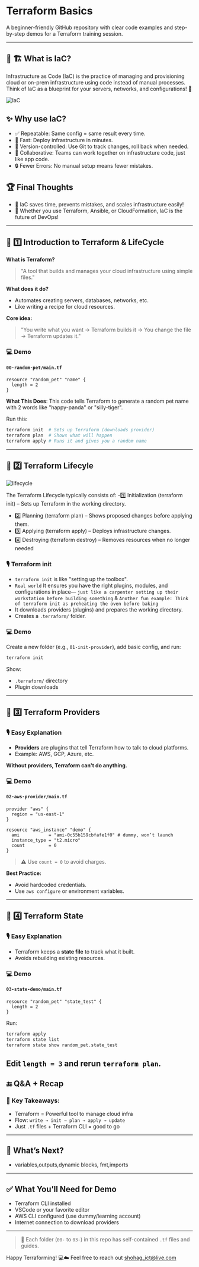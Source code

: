# Terraform Basics 
A beginner-friendly GitHub repository with clear code examples and step-by-step demos for a Terraform training session.

---

## 🔹 🏗️ What is IaC?
Infrastructure as Code (IaC) is the practice of managing and provisioning cloud or on-prem infrastructure using code instead of manual processes.
Think of IaC as a blueprint for your servers, networks, and configurations! 📜

![IaC](https://k21academy.com/wp-content/uploads/2020/11/Explanation-of-how-IaC-works.jpg)


## ✨ Why use IaC?
- ✅ Repeatable: Same config = same result every time.
-  🚀 Fast: Deploy infrastructure in minutes.
- 🔄 Version-controlled: Use Git to track changes, roll back when needed.
- 🤝 Collaborative: Teams can work together on infrastructure code, just like app code.
-  🔒 Fewer Errors: No manual setup means fewer mistakes.

## 🏆 Final Thoughts
- 🚀 IaC saves time, prevents mistakes, and scales infrastructure easily!
- 🔧 Whether you use Terraform, Ansible, or CloudFormation, IaC is the future of DevOps!
---

## 🔹 1️⃣ Introduction to Terraform & LifeCycle

**What is Terraform?**
> "A tool that builds and manages your cloud infrastructure using simple files."

**What does it do?**
- Automates creating servers, databases, networks, etc.
- Like writing a recipe for cloud resources.

**Core idea:**
> "You write what you want → Terraform builds it → You change the file → Terraform updates it."

### 💻 Demo
#### `00-random-pet/main.tf`
```hcl
resource "random_pet" "name" {
  length = 2
}
```
**What This Does**:
This code tells Terraform to generate a random pet name with 2 words like "happy-panda" or "silly-tiger".

Run this:
```sh
terraform init  # Sets up Terraform (downloads provider)
terraform plan  # Shows what will happen
terraform apply # Runs it and gives you a random name
```
---

## 🔹 2️⃣ Terraform Lifecyle
 ![lifecycle](https://k21academy.com/wp-content/uploads/2020/11/terraform-lifecycle.png)

The Terraform Lifecycle typically consists of:
-1️⃣ Initialization (terraform init) – Sets up Terraform in the working directory.
- 2️⃣ Planning (terraform plan) – Shows proposed changes before applying them.
- 3️⃣ Applying (terraform apply) – Deploys infrastructure changes.
- 4️⃣ Destroying (terraform destroy) – Removes resources when no longer needed


### 🎙️ Terraform init
- `terraform init` is like "setting up the toolbox".
- `Real world` It ensures you have the right plugins, modules, and configurations in place— `just like a carpenter setting up their workstation before building something` & 
   `Another fun example: Think of terraform init as preheating the oven before baking`
- It downloads providers (plugins) and prepares the working directory.
- Creates a `.terraform/` folder.

### 💻 Demo
Create a new folder (e.g., `01-init-provider`), add basic config, and run:
```sh
terraform init
```
Show:
- `.terraform/` directory
- Plugin downloads

---

## 🔹 3️⃣ Terraform Providers

### 🎙️ Easy Explanation
- **Providers** are plugins that tell Terraform how to talk to cloud platforms.
- Example: AWS, GCP, Azure, etc.

**Without providers, Terraform can't do anything.**

### 💻 Demo
#### `02-aws-provider/main.tf`
```hcl
provider "aws" {
  region = "us-east-1"
}

resource "aws_instance" "demo" {
  ami           = "ami-0c55b159cbfafe1f0" # dummy, won’t launch
  instance_type = "t2.micro"
  count         = 0
}
```
> ⚠️ Use `count = 0` to avoid charges.

**Best Practice:**
- Avoid hardcoded credentials.
- Use `aws configure` or environment variables.

---

## 🔹 4️⃣ Terraform State

### 🎙️ Easy Explanation
- Terraform keeps a **state file** to track what it built.
- Avoids rebuilding existing resources.

### 💻 Demo
#### `03-state-demo/main.tf`
```hcl
resource "random_pet" "state_test" {
  length = 2
}
```
Run:
```sh
terraform apply
terraform state list
terraform state show random_pet.state_test
```
Edit `length = 3` and rerun `terraform plan`.
---

## 🔚 Q&A + Recap

### 🎯 Key Takeaways:
- Terraform = Powerful tool to manage cloud infra
- Flow: `write → init → plan → apply → update`
- Just `.tf` files + Terraform CLI = good to go

---

## 🌱 What’s Next?
- variables,outputs,dynamic blocks, fmt,imports

---

## ✅ What You’ll Need for Demo
- Terraform CLI installed
- VSCode or your favorite editor
- AWS CLI configured (use dummy/learning account)
- Internet connection to download providers

---

> 📁 Each folder (`00-` to `03-`) in this repo has self-contained `.tf` files and guides.

Happy Terraforming! 💻☁️
Feel free to reach out shohag_ict@live.com

